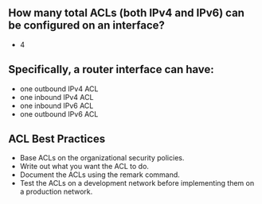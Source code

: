 <!-- Module 4: ACL Concepts -->

<!-- 4.3: Guidelines for ACL Creation -->

## How many total ACLs (both IPv4 and IPv6) can be configured on an interface?

- 4

## Specifically, a router interface can have:

- one outbound IPv4 ACL
- one inbound IPv4 ACL
- one inbound IPv6 ACL
- one outbound IPv6 ACL

## ACL Best Practices

- Base ACLs on the organizational security policies.
- Write out what you want the ACL to do.
- Document the ACLs using the remark command.
- Test the ACLs on a development network before implementing them on a production network.